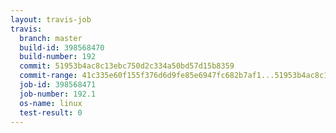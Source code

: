 ```yaml
---
layout: travis-job
travis:
  branch: master
  build-id: 398568470
  build-number: 192
  commit: 51953b4ac8c13ebc750d2c334a50bd57d15b8359
  commit-range: 41c335e60f155f376d6d9fe85e6947fc682b7af1...51953b4ac8c13ebc750d2c334a50bd57d15b8359
  job-id: 398568471
  job-number: 192.1
  os-name: linux
  test-result: 0
---
```


